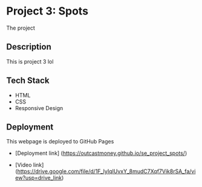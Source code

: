 # Project 3: Spots

The project

## Description 

This is project 3 lol

## Tech Stack

  - HTML
  - CSS
  - Responsive Design

  ## Deployment

  This webpage is deployed to GitHub Pages

  - [Deployment link] (https://outcastmoney.github.io/se_project_spots/)

  - [Video link] (https://drive.google.com/file/d/1F_IyIqIUvxY_8mudC7Xqf7Vik8rSA_fa/view?usp=drive_link)

